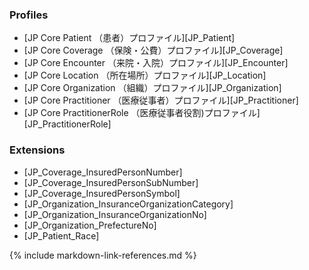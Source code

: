 ### Profiles
* [JP Core Patient （患者）プロファイル][JP_Patient]
* [JP Core Coverage （保険・公費）プロファイル][JP_Coverage]
* [JP Core Encounter （来院・入院）プロファイル][JP_Encounter]
* [JP Core Location （所在場所）プロファイル][JP_Location]
* [JP Core Organization （組織）プロファイル][JP_Organization]
* [JP Core Practitioner （医療従事者）プロファイル][JP_Practitioner]
* [JP Core PractitionerRole （医療従事者役割)プロファイル][JP_PractitionerRole]

### Extensions
* [JP_Coverage_InsuredPersonNumber]
* [JP_Coverage_InsuredPersonSubNumber]
* [JP_Coverage_InsuredPersonSymbol]
* [JP_Organization_InsuranceOrganizationCategory]
* [JP_Organization_InsuranceOrganizationNo]
* [JP_Organization_PrefectureNo]
* [JP_Patient_Race]

{% include markdown-link-references.md %}
